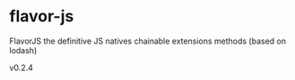 # flavor-js
FlavorJS the definitive JS natives chainable extensions methods (based on lodash)

v0.2.4
